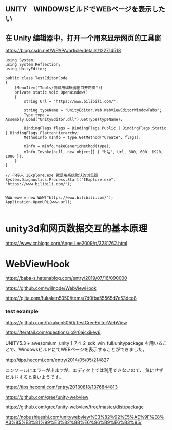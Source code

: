 ## UNITY　WINDOWSビルドでWEBページを表示したい

## 在 Unity 编辑器中，打开一个用来显示网页的工具窗
https://blog.csdn.net/WPAPA/article/details/122714518

```unity
using System;
using System.Reflection;
using UnityEditor;

public class TestEditorCode
{
    [MenuItem("Tools/测试用编辑器窗口开网页")]
    private static void OpenWindow()
    {
        string Url = "https://www.bilibili.com/";

        string typeName = "UnityEditor.Web.WebViewEditorWindowTabs";
        Type type = Assembly.Load("UnityEditor.dll").GetType(typeName);

        BindingFlags flags = BindingFlags.Public | BindingFlags.Static | BindingFlags.FlattenHierarchy;
        MethodInfo mInfo = type.GetMethod("Create", flags);
        
        mInfo = mInfo.MakeGenericMethod(type);
        mInfo.Invoke(null, new object[] { "b站", Url, 800, 600, 1920, 1080 });
    }
}

// 不传入 IExplore.exe 就是用系统默认的浏览器
System.Diagnostics.Process.Start("IExplore.exe", "https://www.bilibili.com/");


WWW www = new WWW("https://www.bilibili.com/");
Application.OpenURL(www.url);


```
# unity3d和网页数据交互的基本原理
https://www.cnblogs.com/AngelLee2009/p/3281762.html


# WebViewHook
https://baba-s.hatenablog.com/entry/2019/07/16/090000


https://github.com/willnode/WebViewHook



https://qiita.com/fukaken5050/items/7d0fba55565d7e53dcc8

### test example
https://github.com/fukaken5050/TestGreeEditorWebView

https://teratail.com/questions/io9r6ajcxikey6

UNITY5.3 + awesomium_unity_1_7_4_2_sdk_win_full.unitypackage
を用いることで、WindowsビルドにてWEBページを表示することができました。

http://tips.hecomi.com/entry/2014/05/05/214827

コンソールにエラーが出ますが、エディタ上では利用できないので、
気にせずビルドすると良いようです。


https://tips.hecomi.com/entry/20130818/1376844813


https://github.com/gree/unity-webview


https://github.com/gree/unity-webview/tree/master/dist/package

https://nobushiueshi.com/unitywebview%E3%82%92%E5%AE%9F%E8%A3%85%E3%81%99%E3%82%8B%E6%96%B9%E6%B3%95/


